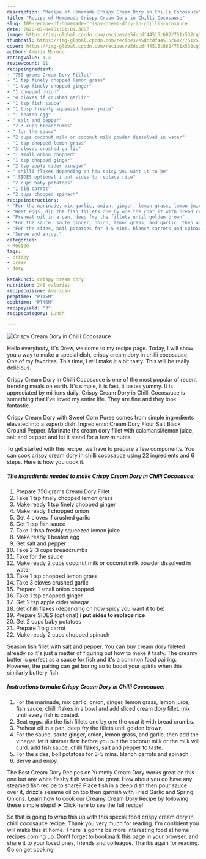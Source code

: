 ```yaml
---
description: "Recipe of Homemade Crispy Cream Dory in Chilli Cocosauce"
title: "Recipe of Homemade Crispy Cream Dory in Chilli Cocosauce"
slug: 109-recipe-of-homemade-crispy-cream-dory-in-chilli-cocosauce
date: 2020-07-04T01:01:01.300Z
image: https://img-global.cpcdn.com/recipes/e5dccdf44515c682/751x532cq70/crispy-cream-dory-in-chilli-cocosauce-recipe-main-photo.jpg
thumbnail: https://img-global.cpcdn.com/recipes/e5dccdf44515c682/751x532cq70/crispy-cream-dory-in-chilli-cocosauce-recipe-main-photo.jpg
cover: https://img-global.cpcdn.com/recipes/e5dccdf44515c682/751x532cq70/crispy-cream-dory-in-chilli-cocosauce-recipe-main-photo.jpg
author: Amelia Moreno
ratingvalue: 4.4
reviewcount: 11
recipeingredient:
- "750 grams Cream Dory Fillet"
- "1 tsp finely chopped lemon grass"
- "1 tsp finely chopped ginger"
- "1 chopped onion"
- "4 cloves if crushed garlic"
- "1 tsp fish sauce"
- "1 tbsp freshly squeezed lemon juice"
- "1 beaten egg"
- " salt and pepper"
- "2-3 cups breadcrumbs"
- " for the sauce"
- "2 cups coconut milk or coconut milk powder dissolved in water"
- "1 tsp chopped lemon grass"
- "3 cloves crushed garlic"
- "1 small onion chopped"
- "1 tsp chopped ginger"
- "2 tsp apple cider vinegar"
- " chilli flakes depending on how spicy you want it to be"
- " SIDES optional i put sides to replace rice"
- "2 cups baby potatoes"
- "1 big carrot"
- "2 cups chopped spinach"
recipeinstructions:
- "For the marinade, mix garlic, onion, ginger, lemon grass, lemon juice, fish sauce, chilli flakes in a bowl and add sliced cream dory fillet. mix until every fish is coated."
- "Beat eggs. dip the fish fillets one by one the coat it with bread crumbs."
- "Preheat oil in a pan. deep fry the fillets until golden brown"
- "For the sauce. saute ginger, onion, lemon grass, and garlic. then add the vinegar. let it simmer first before you put the coconut milk or the milk will curd. add fish sauce, chilli flakes, salt and pepper to taste."
- "For the sides, boil potatoes for 3-5 mins. blanch carrots and spinach"
- "Serve and enjoy."
categories:
- Recipe
tags:
- crispy
- cream
- dory

katakunci: crispy cream dory 
nutrition: 248 calories
recipecuisine: American
preptime: "PT15M"
cooktime: "PT46M"
recipeyield: "3"
recipecategory: Lunch

---
```



![Crispy Cream Dory in Chilli Cocosauce](https://img-global.cpcdn.com/recipes/e5dccdf44515c682/751x532cq70/crispy-cream-dory-in-chilli-cocosauce-recipe-main-photo.jpg)

Hello everybody, it's Drew, welcome to my recipe page. Today, I will show you a way to make a special dish, crispy cream dory in chilli cocosauce. One of my favorites. This time, I will make it a bit tasty. This will be really delicious.

Crispy Cream Dory in Chilli Cocosauce is one of the most popular of recent trending meals on earth. It's simple, it is fast, it tastes yummy. It is appreciated by millions daily. Crispy Cream Dory in Chilli Cocosauce is something that I've loved my entire life. They are fine and they look fantastic.

Crispy Cream Dory with Sweet Corn Puree comes from simple ingredients elevated into a superb dish. Ingredients: Cream Dory Flour Salt Black Ground Pepper. Marinate ths cream dory fillet with calamansi/lemon juice, salt and pepper and let it stand for a few minutes.


To get started with this recipe, we have to prepare a few components. You can cook crispy cream dory in chilli cocosauce using 22 ingredients and 6 steps. Here is how you cook it.

##### The ingredients needed to make Crispy Cream Dory in Chilli Cocosauce:

1. Prepare 750 grams Cream Dory Fillet
1. Take 1 tsp finely chopped lemon grass
1. Make ready 1 tsp finely chopped ginger
1. Make ready 1 chopped onion
1. Get 4 cloves if crushed garlic
1. Get 1 tsp fish sauce
1. Take 1 tbsp freshly squeezed lemon juice
1. Make ready 1 beaten egg
1. Get  salt and pepper
1. Take 2-3 cups breadcrumbs
1. Take  for the sauce
1. Make ready 2 cups coconut milk or coconut milk powder dissolved in water
1. Take 1 tsp chopped lemon grass
1. Take 3 cloves crushed garlic
1. Prepare 1 small onion chopped
1. Take 1 tsp chopped ginger
1. Get 2 tsp apple cider vinegar
1. Get  chilli flakes (depending on how spicy you want it to be)
1. Prepare  SIDES (optional) **i put sides to replace rice**
1. Get 2 cups baby potatoes
1. Prepare 1 big carrot
1. Make ready 2 cups chopped spinach


Season fish fillet with salt and pepper. You can buy cream dory filleted already so it&#39;s just a matter of figuring out how to make it tasty. The creamy butter is perfect as a sauce for fish and it&#39;s a common food pairing. However, the pairing can get boring so to boost your spirits when this similarly buttery fish. 

##### Instructions to make Crispy Cream Dory in Chilli Cocosauce:

1. For the marinade, mix garlic, onion, ginger, lemon grass, lemon juice, fish sauce, chilli flakes in a bowl and add sliced cream dory fillet. mix until every fish is coated.
1. Beat eggs. dip the fish fillets one by one the coat it with bread crumbs.
1. Preheat oil in a pan. deep fry the fillets until golden brown
1. For the sauce. saute ginger, onion, lemon grass, and garlic. then add the vinegar. let it simmer first before you put the coconut milk or the milk will curd. add fish sauce, chilli flakes, salt and pepper to taste.
1. For the sides, boil potatoes for 3-5 mins. blanch carrots and spinach
1. Serve and enjoy.


The Best Cream Dory Recipes on Yummly Cream Dory works great on this one but any white fleshy fish would be great. How about you do have any steamed fish recipe to share? Place fish in a deep dish then pour sauce over it, drizzle sesame oil on top then garnish with Fried Garlic and Spring Onions. Learn how to cook our Creamy Cream Dory Recipe by following these simple steps! ➤ Click here to see the full recipe! 

So that is going to wrap this up with this special food crispy cream dory in chilli cocosauce recipe. Thank you very much for reading. I'm confident you will make this at home. There is gonna be more interesting food at home recipes coming up. Don't forget to bookmark this page in your browser, and share it to your loved ones, friends and colleague. Thanks again for reading. Go on get cooking!
